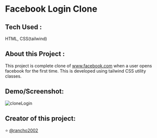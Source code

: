 # Facebook Login Clone
## Tech Used :
HTML, CSS(tailwind)

 ## About this Project : 
This project is complete clone of www.facebook.com when a user opens facebook for the first time. This is developed using tailwind CSS utility classes.

## Demo/Screenshot: 
![cloneLogin](https://user-images.githubusercontent.com/92109154/184521787-d58b8a3a-0071-4fc7-9aea-798cdcd03931.png)

## Creator of this project: 
⭐️ [@rancho2002](https://github.com/rancho2002)
